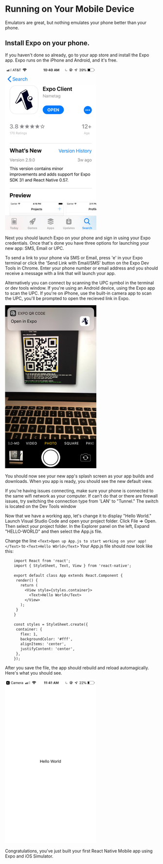 # Running on Your Mobile Device

Emulators are great, but nothing emulates your phone better than your phone.  

## Install Expo on your phone. 

If you haven't done so already, go to your app store and install the Expo app. Expo runs on the iPhone and Android, and it's free.

<img src="assets/04/app-store.jpg" width="300" alt="iPhone : Expo in the App Store"/>

Next you should launch Expo on your phone and sign in using your Expo credentials.  Once that's done you have three options for launching your new app: SMS, Email or UPC.
  
To send a link to your phone via SMS or Email, press 'e' in your Expo terminal or click the 'Send Link with Email/SMS' button on the Expo Dev Tools in Chrome.  Enter your phone number or email address and you should receive a message with a link that will launch your app.
  
Alternatively you can connect by scanning the UPC symbol in the terminal or dev tools window.  If you're using an Android device, using the Expo app to scan the UPC.   If you're on iPhone, use the built-in camera app to scan the UPC,  you'll be prompted to open the recieved link in Expo.

<img src="assets/04/launching-on-iphone.jpg" width="300" alt="iPhone : Scanning the UPC"/>

You should now see your new app's splash screen as your app builds and downloads. When you app is ready, you should see the new default view.

If you're having issues connecting, make sure your phone is connected to the same wifi network as your computer.   If can't do that or there are firewall issues, try switching the connection type from 'LAN' to "Tunnel."  The switch is located on the Dev Tools window

Now that we have a working app, let's change it to display "Hello World."  Launch Visual Studio Code and open your project folder.  Click File => Open.  Then select your project folder.   In the Explorer panel on the left, Expand "HELLO-WORLD" and then select the App.js file.

Change the line `<Text>Open up App.js to start working on your app!</Text>` to `<Text>Hello WOrld</Text>` Your App.js file should now look like this:

```
    import React from 'react';
    import { StyleSheet, Text, View } from 'react-native';

    export default class App extends React.Component {
     render() {
       return (
         <View style={styles.container}>
           <Text>Hello World</Text>
         </View>
       );
     }
    }

    const styles = StyleSheet.create({
     container: {
       flex: 1,
       backgroundColor: '#fff',
       alignItems: 'center',
       justifyContent: 'center',
     },
    });
```

After you save the file, the app should rebuild and reload automagically.  Here's what you should see.

<img src="assets/04/hello-world-iphone.jpg" width="300" alt="iPhone: Final Hello World app"/>


Congratulations, you've just built your first React Native Mobile app using Expo and iOS Simulator.
 